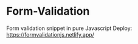 # Form-Validation
Form validation snippet in pure Javascript
Deploy: https://formvalidationjs.netlify.app/
